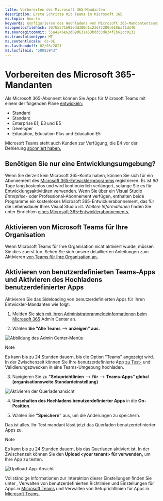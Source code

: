 ```yaml
---
title: Vorbereiten des Microsoft 365-Mandanten
description: Erste Schritte mit Teams in Microsoft 365
ms.topic: how-to
keywords: Konfigurieren des Hochladens von Microsoft 365-Mandantenteams
ms.openlocfilehash: 50765271b93edd380d1c23672289b618baf1d346
ms.sourcegitcommit: 55a4246e62d69d631a63bdd33de34f1b62cc0132
ms.translationtype: MT
ms.contentlocale: de-DE
ms.lasthandoff: 02/03/2021
ms.locfileid: "50093943"
---
```

# <a name="prepare-your-microsoft-365-tenant"></a>Vorbereiten des Microsoft 365-Mandanten

Als Microsoft 365-Abonnent können Sie Apps für Microsoft Teams mit einem der folgenden Pläne [entwickeln:](https://products.office.com/business/compare-more-office-365-for-business-plans)

* Standard
* Standard
* Enterprise E1, E3 und E5
* Developer
* Education, Education Plus und Education E5

Microsoft Teams steht auch Kunden zur Verfügung, die E4 vor der Dehierung [abonniert haben.](https://support.office.com//article/important-information-for-office-365-enterprise-e4-customers-f9572348-43a2-43fa-a3d8-3b6c9c042147)

## <a name="just-need-a-development-environment"></a>Benötigen Sie nur eine Entwicklungsumgebung?

Wenn Sie derzeit kein Microsoft 365-Konto haben, können Sie sich für ein Abonnement des [Microsoft 365-Entwicklerprogramms](https://developer.microsoft.com/microsoft-365/dev-program) registrieren. Es ist *90* Tage lang kostenlos und wird kontinuierlich verlängert, solange Sie es für Entwicklungsaktivitäten verwenden. Wenn Sie über ein Visual Studio  *Enterprise-* oder Professional-Abonnement verfügen, enthalten beide Programme ein kostenloses Microsoft 365-Entwicklerabonnement, das für die Lebensdauer Ihres Visual Studio ist. [](https://aka.ms/MyVisualStudioBenefits) *Weitere Informationen* finden Sie unter Einrichten [eines Microsoft 365-Entwicklerabonnements.](https://docs.microsoft.com/office/developer-program/office-365-developer-program-get-started)

## <a name="enable-microsoft-teams-for-your-organization"></a>Aktivieren von Microsoft Teams für Ihre Organisation 

Wenn Microsoft Teams für Ihre Organisation nicht aktiviert wurde, müssen Sie dies zuerst tun. Sehen Sie sich unsere detaillierten Anleitungen zum Aktivieren [von Teams für Ihre Organisation an.](/microsoftteams/enable-features-office-365)

## <a name="enable-custom-teams-apps-and-turn-on-custom-app-uploading"></a>Aktivieren von benutzerdefinierten Teams-Apps und Aktivieren des Hochladens benutzerdefinierter Apps

Aktivieren Sie das Sideloading von benutzerdefinierten Apps für Ihren Entwickler-Mandanten wie folgt:

1. Melden Sie [sich mit Ihren Administratoranmeldeinformationen beim Microsoft 365](https://admin.microsoft.com/Adminportal/Home?source=applauncher#/homepage#/) Admin Center an. 

2. Wählen **Sie "Alle Teams**  -->  **anzeigen" aus.** 

![Abbildung des Admin Center-Menüs](~/assets/images/prepare-test-tenant/admin-center.png)

> [!Note] 
> Es kann bis zu 24 Stunden dauern, bis die Option "Teams" angezeigt wird. In der Zwischenzeit können Sie Ihre benutzerdefinierte App [zu Test-](/microsoftteams/upload-custom-apps#validate) und Validierungszwecken in eine Teams-Umgebung hochladen.

3. Navigieren Sie zu **"Setuprichtlinien**  -->  **für**  -->  **Teams-Apps" global (organisationsweite Standardeinstellung)**  

![Aktivieren der Querladenansicht](~/assets/images/prepare-test-tenant/turn-on-sideload.png)

4. **Umschalten des Hochladens benutzerdefinierter Apps** in die **On-Position.**

5. Wählen Sie **"Speichern"** aus, um die Änderungen zu speichern.

Das ist alles. Ihr Test mandant lässt jetzt das Querladen benutzerdefinierter Apps zu.

> [!Note] 
> Es kann bis zu 24 Stunden dauern, bis das Querladen aktiviert ist. In der Zwischenzeit können Sie den **Upload \<your tenant> für verwenden,** um Ihre App zu testen.

![Updload-App-Ansicht](~/assets/images/prepare-test-tenant/upload-for-contoso.png)

Vollständige Informationen zur Interaktion dieser Einstellungen finden Sie unter *,* Verwalten von benutzerdefinierten Richtlinien und Einstellungen für Apps in [Microsoft Teams](https://docs.microsoft.com/microsoftteams/teams-custom-app-policies-and-settings) und Verwalten von Setuprichtlinien für Apps in [Microsoft Teams.](https://docs.microsoft.com/microsoftteams/teams-app-setup-policies)
